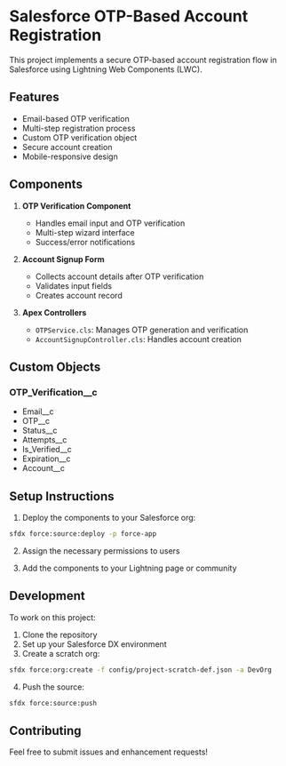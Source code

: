 # Salesforce OTP-Based Account Registration

This project implements a secure OTP-based account registration flow in Salesforce using Lightning Web Components (LWC).

## Features

- Email-based OTP verification
- Multi-step registration process
- Custom OTP verification object
- Secure account creation
- Mobile-responsive design

## Components

1. **OTP Verification Component**
   - Handles email input and OTP verification
   - Multi-step wizard interface
   - Success/error notifications

2. **Account Signup Form**
   - Collects account details after OTP verification
   - Validates input fields
   - Creates account record

3. **Apex Controllers**
   - `OTPService.cls`: Manages OTP generation and verification
   - `AccountSignupController.cls`: Handles account creation

## Custom Objects

### OTP_Verification__c
- Email__c
- OTP__c
- Status__c
- Attempts__c
- Is_Verified__c
- Expiration__c
- Account__c

## Setup Instructions

1. Deploy the components to your Salesforce org:
```bash
sfdx force:source:deploy -p force-app
```

2. Assign the necessary permissions to users

3. Add the components to your Lightning page or community

## Development

To work on this project:

1. Clone the repository
2. Set up your Salesforce DX environment
3. Create a scratch org:
```bash
sfdx force:org:create -f config/project-scratch-def.json -a DevOrg
```
4. Push the source:
```bash
sfdx force:source:push
```

## Contributing

Feel free to submit issues and enhancement requests!
